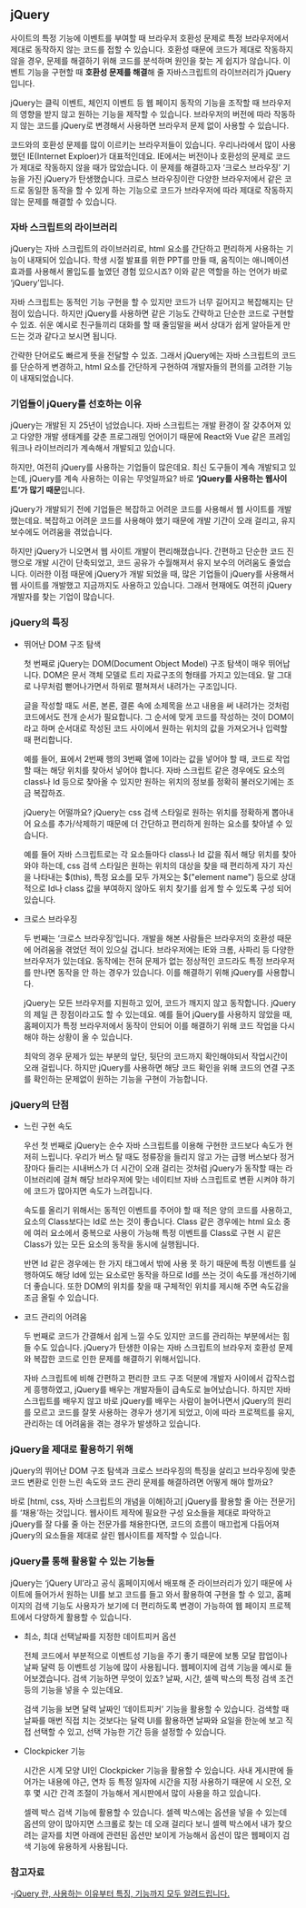 ## jQuery

사이트의 특정 기능에 이벤트를 부여할 때 브라우저 호환성 문제로 특정 브라우저에서 제대로 동작하지 않는 코드를 접할 수 있습니다. 호환성 때문에 코드가 제대로 작동하지 않을 경우, 문제를 해결하기 위해 코드를 분석하며 원인을 찾는 게 쉽지가 않습니다. 이벤트 기능을 구현할 때 **호환성 문제를 해결**해 줄 자바스크립트의 라이브러리가 jQuery입니다.

jQuery는 클릭 이벤트, 체인지 이벤트 등 웹 페이지 동작의 기능을 조작할 때 브라우저의 영향을 받지 않고 원하는 기능을 제작할 수 있습니다. 브라우저의 버전에 따라 작동하지 않는 코드를 jQuery로 변경해서 사용하면 브라우저 문제 없이 사용할 수 있습니다.

코드와의 호환성 문제를 많이 이르키는 브라우저들이 있습니다. 우리나라에서 많이 사용했던 IE(Internet Exploer)가 대표적인데요. IE에서는 버전이나 호환성의 문제로 코드가 제대로 작동하지 않을 때가 많았습니다. 이 문제를 해결하고자 ‘크로스 브라우징’ 기능을 가진 jQuery가 탄생했습니다. 크로스 브라우징이란 다양한 브라우저에서 같은 코드로 동일한 동작을 할 수 있게 하는 기능으로 코드가 브라우저에 따라 제대로 작동하지 않는 문제를 해결할 수 있습니다.

### 자바 스크립트의 라이브러리

jQuery는 자바 스크립트의 라이브러리로, html 요소를 간단하고 편리하게 사용하는 기능이 내재되어 있습니다. 학생 시절 발표를 위한 PPT를 만들 때, 움직이는 애니메이션 효과를 사용해서 몰입도를 높였던 경험 있으시죠? 이와 같은 역할을 하는 언어가 바로 ‘jQuery’입니다.

자바 스크립트는 동적인 기능 구현을 할 수 있지만 코드가 너무 길어지고 복잡해지는 단점이 있습니다. 하지만 jQuery를 사용하면 같은 기능도 간략하고 단순한 코드로 구현할 수 있죠. 쉬운 예시로 친구들끼리 대화를 할 때 줄임말을 써서 상대가 쉽게 알아듣게 만드는 것과 같다고 보시면 됩니다.

간략한 단어로도 빠르게 뜻을 전달할 수 있죠. 그래서 jQuery에는 자바 스크립트의 코드를 단순하게 변경하고, html 요소를 간단하게 구현하여 개발자들의 편의를 고려한 기능이 내재되었습니다.

### 기업들이 jQuery를 선호하는 이유

jQuery는 개발된 지 25년이 넘었습니다. 자바 스크립트는 개발 환경이 잘 갖추어져 있고 다양한 개발 생태계를 갖춘 프로그래밍 언어이기 때문에 React와 Vue 같은 프레임워크나 라이브러리가 계속해서 개발되고 있습니다.

하지만, 여전히 jQuery를 사용하는 기업들이 많은데요. 최신 도구들이 계속 개발되고 있는데, jQuery를 계속 사용하는 이유는 무엇일까요? 바로 **‘jQuery를 사용하는 웹사이트’가 많기 때문**입니다.

jQuery가 개발되기 전에 기업들은 복잡하고 어려운 코드를 사용해서 웹 사이트를 개발했는데요. 복잡하고 어려운 코드를 사용해야 했기 때문에 개발 기간이 오래 걸리고, 유지 보수에도 어려움을 겪었습니다.

하지만 jQuery가 니오면서 웹 사이트 개발이 편리해졌습니다. 간편하고 단순한 코드 진행으로 개발 시간이 단축되었고, 코드 공유가 수월해져서 유지 보수의 어려움도 줄었습니다. 이러한 이점 때문에 jQuery가 개발 되었을 때, 많은 기업들이 jQuery를 사용해서 웹 사이트를 개발했고 지금까지도 사용하고 있습니다. 그래서 현재에도 여전히 jQuery 개발자를 찾는 기업이 많습니다.

### jQuery의 특징

- 뛰어난 DOM 구조 탐색

  첫 번째로 jQuery는 DOM(Document Object Model) 구조 탐색이 매우 뛰어납니다. DOM은 문서 객체 모델로 트리 자료구조의 형태를 가지고 있는데요. 말 그대로 나무처럼 뻗어나가면서 하위로 펼쳐져서 내려가는 구조입니다.

  글을 작성할 때도 서론, 본론, 결론 속에 소제목을 쓰고 내용을 써 내려가는 것처럼 코드에서도 전개 순서가 필요합니다. 그 순서에 맞게 코드를 작성하는 것이 DOM이라고 하며 순서대로 작성된 코드 사이에서 원하는 위치의 값을 가져오거나 입력할 때 편리합니다.

  예를 들어, 표에서 2번째 행의 3번째 열에 1이라는 값을 넣어야 할 때, 코드로 작업할 때는 해당 위치를 찾아서 넣어야 합니다. 자바 스크립트 같은 경우에도 요소의 class나 Id 등으로 찾아올 수 있지만 원하는 위치의 정보를 정확히 불러오기에는 조금 복잡하죠.

  jQuery는 어떨까요? jQuery는 css 검색 스타일로 원하는 위치를 정확하게 뽑아내어 요소를 추가/삭제하기 때문에 더 간단하고 편리하게 원하는 요소를 찾아낼 수 있습니다.

  예를 들어 자바 스크립트로는 각 요소들마다 class나 Id 값을 줘서 해당 위치를 찾아와야 하는데, css 검색 스타일은 원하는 위치의 대상을 찾을 때 편리하게 자기 자신을 나타내는 $(this), 특정 요소를 모두 가져오는 $("element name") 등으로 상대적으로 Id나 class 값을 부여하지 않아도 위치 찾기를 쉽게 할 수 있도록 구성 되어있습니다.

- 크로스 브라우징

  두 번째는 ‘크로스 브라우징’입니다. 개발을 해본 사람들은 브라우저의 호환성 때문에 어려움을 겪었던 적이 있으실 겁니다. 브라우저에는 IE와 크롬, 사파리 등 다양한 브라우저가 있는데요. 동작에는 전혀 문제가 없는 정상적인 코드라도 특정 브라우저를 만나면 동작을 안 하는 경우가 있습니다. 이를 해결하기 위해 jQuery를 사용합니다.

  jQuery는 모든 브라우저를 지원하고 있어, 코드가 깨지지 않고 동작합니다. jQuery의 제일 큰 장점이라고도 할 수 있는데요. 예를 들어 jQuery를 사용하지 않았을 때, 홈페이지가 특정 브라우저에서 동작이 안되어 이를 해결하기 위해 코드 작업을 다시해야 하는 상황이 올 수 있습니다.

  최악의 경우 문제가 있는 부분의 앞단, 뒷단의 코드까지 확인해야되서 작업시간이 오래 걸립니다. 하지만 jQuery를 사용하면 해당 코드 확인을 위해 코드의 연결 구조를 확인하는 문제없이 원하는 기능을 구현이 가능합니다.

### jQuery의 단점

- 느린 구현 속도

  우선 첫 번째로 jQuery는 순수 자바 스크립트를 이용해 구현한 코드보다 속도가 현저히 느립니다. 우리가 버스 탈 때도 정류장을 들리지 않고 가는 급행 버스보다 정거장마다 들리는 시내버스가 더 시간이 오래 걸리는 것처럼 jQuery가 동작할 때는 라이브러리에 걸쳐 해당 브라우저에 맞는 네이티브 자바 스크립트로 변환 시켜야 하기에 코드가 많아지면 속도가 느려집니다.

  속도를 올리기 위해서는 동적인 이벤트를 주어야 할 때 적은 양의 코드를 사용하고, 요소의 Class보다는 Id로 쓰는 것이 좋습니다. Class 같은 경우에는 html 요소 중에 여러 요소에서 중복으로 사용이 가능해 특정 이벤트를 Class로 구현 시 같은 Class가 있는 모든 요소의 동작을 동시에 실행됩니다.

  반면 Id 같은 경우에는 한 가지 태그에서 밖에 사용 못 하기 때문에 특정 이벤트를 실행하여도 해당 Id에 있는 요소로만 동작을 하므로 Id를 쓰는 것이 속도를 개선하기에 더 좋습니다. 또한 DOM의 위치를 찾을 때 구체적인 위치를 제시해 주면 속도감을 조금 올릴 수 있습니다.

- 코드 관리의 어려움

  두 번째로 코드가 간결해서 쉽게 느낄 수도 있지만 코드를 관리하는 부분에서는 힘들 수도 있습니다. jQuery가 탄생한 이유는 자바 스크립트의 브라우저 호환성 문제와 복잡한 코드로 인한 문제를 해결하기 위해서입니다.

  자바 스크립트에 비해 간편하고 편리한 코드 구조 덕분에 개발자 사이에서 갑작스럽게 흥행하였고, jQuery를 배우는 개발자들이 급속도로 늘어났습니다. 하지만 자바 스크립트를 배우지 않고 바로 jQuery를 배우는 사람이 늘어나면서 jQuery의 원리를 모르고 코드를 잘못 사용하는 경우가 생기게 되었고, 이에 따라 프로젝트를 유지, 관리하는 데 어려움을 겪는 경우가 발생하고 있습니다.

### jQuery을 제대로 활용하기 위해

jQuery의 뛰어난 DOM 구조 탐색과 크로스 브라우징의 특징을 살리고 브라우징에 맞춘 코드 변환로 인한 느린 속도와 코드 관리 문제를 해결하려면 어떻게 해야 할까요?

바로 [html, css, 자바 스크립트의 개념을 이해]하고[ jQuery를 활용할 줄 아는 전문가]를 ‘채용’하는 것입니다. 웹사이트 제작에 필요한 구성 요소들을 제대로 파악하고 jQuery를 잘 다룰 줄 아는 전문가를 채용한다면, 코드의 흐름이 매끄럽게 다듬어져 jQuery의 요소들을 제대로 살린 웹사이트를 제작할 수 있습니다.

### jQuery를 통해 활용할 수 있는 기능들

jQuery는 ‘jQuery UI’라고 공식 홈페이지에서 배포해 준 라이브러리가 있기 때문에 사이트에 들어가서 원하는 UI를 보고 코드를 들고 와서 활용하여 구현을 할 수 있고, 홈페이지의 검색 기능도 사용자가 보기에 더 편리하도록 변경이 가능하여 웹 페이지 프로젝트에서 다양하게 활용할 수 있습니다.

- 최소, 최대 선택날짜를 지정한 데이트피커 옵션

  전체 코드에서 부분적으로 이벤트성 기능을 주기 좋기 때문에 보통 모달 팝업이나 날짜 달력 등 이벤트성 기능에 많이 사용됩니다. 웹페이지에 검색 기능을 예시로 들어보겠습니다. 검색 기능하면 무엇이 있죠? 날짜, 시간, 셀렉 박스의 특정 검색 조건 등의 기능을 넣을 수 있는데요.

  검색 기능을 보면 달력 날짜인 ‘데이트피커’ 기능을 활용할 수 있습니다. 검색할 때 날짜를 매번 직접 치는 것보다는 달력 UI를 활용하면 날짜와 요일을 한눈에 보고 직접 선택할 수 있고, 선택 가능한 기간 등을 설정할 수 있습니다.

- Clockpicker 기능

  시간은 시계 모양 UI인 Clockpicker 기능을 활용할 수 있습니다. 사내 게시판에 들어가는 내용에 야근, 연차 등 특정 일자에 시간을 지정 사용하기 때문에 시 오전, 오후 몇 시간 간격 조절이 가능해서 게시판에서 많이 사용을 하고 있습니다.

  셀렉 박스 검색 기능에 활용할 수 있습니다. 셀렉 박스에는 옵션을 넣을 수 있는데 옵션의 양이 많아지면 스크롤로 찾는 데 오래 걸리다 보니 셀렉 박스에서 내가 찾으려는 글자를 치면 아래에 관련된 옵션만 보이게 가능해서 옵션이 많은 웹페이지 검색 기능에 유용하게 사용됩니다.

### 참고자료

-[jQuery 란, 사용하는 이유부터 특징, 기능까지 모두 알려드립니다.](https://www.elancer.co.kr/blog/view?seq=176)
